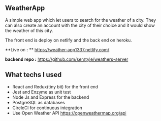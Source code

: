 ## WeatherApp

A simple web app which let users to search for the weather of a city. They can also create an account with the city of their choice and it would show the weather of this city.

The front end is deploy on netlify and the back end on heroku.

**Live on : ** https://weather-app1337.netlify.com/

**backend repo :** https://github.com/serstyle/weathers-server

## What techs I used 

- React and Redux(tiny bit) for the front end
- Jest and Enzyme as unit test
- Node Js and Express for the backend
- PostgreSQL as databases
- CircleCI for continuous integration
- Use Open Weather API https://openweathermap.org/api
